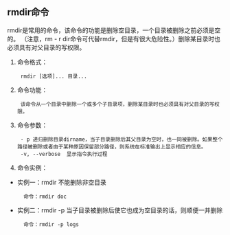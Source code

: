 ## rmdir命令
rmdir是常用的命令，该命令的功能是删除空目录，一个目录被删除之前必须是空的。
（注意，rm - r dir命令可代替rmdir，但是有很大危险性。）删除某目录时也必须具有对父目录的写权限。

1. 命令格式：

        rmdir [选项]... 目录...
2. 命令功能：

        该命令从一个目录中删除一个或多个子目录项，删除某目录时也必须具有对父目录的写权限。
3. 命令参数：

        - p 递归删除目录dirname，当子目录删除后其父目录为空时，也一同被删除。如果整个路径被删除或者由于某种原因保留部分路径，则系统在标准输出上显示相应的信息。
        -v, --verbose  显示指令执行过程

4. 命令实例：

* 实例一：rmdir 不能删除非空目录

        命令：rmdir doc
* 实例二：rmdir -p 当子目录被删除后使它也成为空目录的话，则顺便一并删除

        命令：rmdir -p logs